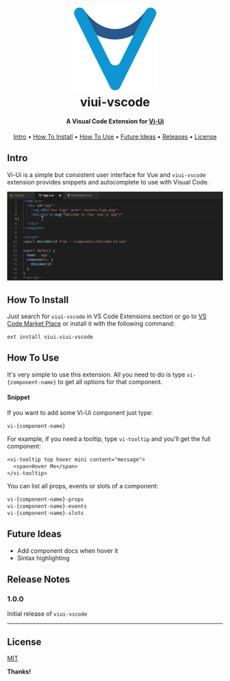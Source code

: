 <h1 align="center">
  <br>
  <a href="https://vitta-health.github.io/Vi-Ui/"><img src="https://github.com/pablovieiras/viui-vscode/blob/master/images/logo.png?raw=true" alt="Vi-Ui" width="200"></a>
  <br>
  viui-vscode
  <br>
</h1>

<h4 align="center">A Visual Code Extension for <a href="https://vitta-health.github.io/Vi-Ui/" target="_blank">Vi-Ui</a></h4>

<p align="center">
  <a href="#intro">Intro</a> •
  <a href="#how-to-install">How To Install</a> •
  <a href="#how-to-use">How To Use</a> •
  <a href="#future-ideas">Future Ideas</a> •
  <a href="#release-notes">Releases</a> •
  <a href="#license">License</a>
</p>

## Intro

Vi-Ui is a simple but consistent user interface for Vue and `viui-vscode` extension provides snippets and autocomplete to use with Visual Code.

![screenshot](https://github.com/pablovieiras/viui-vscode/blob/master/images/how-to-use.gif)


## How To Install

Just search for `viui-vscode` in VS Code Extensions section or go to <a href="https://vitta-health.github.io/Vi-Ui/" target="_blank">VS Code Market Place</a> or install it with the following command:

````
ext install viui.viui-vscode
````

## How To Use
It's very simple to use this extension. All you need to do is type `vi-{component-name}` to get all options for that component.

#### Snippet

If you want to add some Vi-Ui component just type:
````
vi-{component-name}
````
For example, if you need a tooltip, type `vi-tooltip` and you'll get the full component:
````
<vi-tooltip top hover mini content="message">
  <span>Hover Me</span>
</vi-tooltip>
````
You can list all props, events or slots of a component:
````
vi-{component-name}-props
vi-{component-name}-events
vi-{component-name}-slots
````

## Future Ideas

- Add component docs when hover it
- Sintax highlighting

## Release Notes

### 1.0.0

Initial release of `viui-vscode`

-----------------------------------------------------------------------------------------------------------

## License
[MIT](https://github.com/vuetifyjs/vuetify-vscode/blob/master/LICENSE)

**Thanks!**
